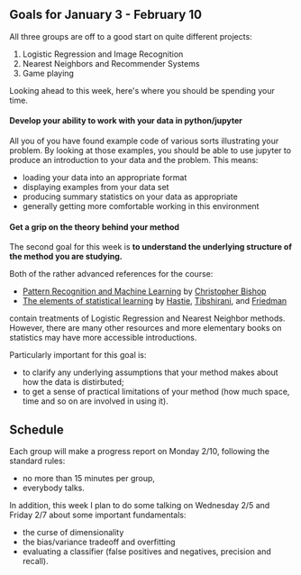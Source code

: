 ## Goals for January 3 - February 10

All three groups are off to a good start on quite different projects:

1. Logistic Regression and Image Recognition
2. Nearest Neighbors and Recommender Systems
3. Game playing

Looking ahead to this week, here's where you should be spending your time.

#### Develop your ability to work with your data in python/jupyter 

All you of you have found example code of various sorts illustrating your problem.  By looking at those examples,
you should be able to use jupyter to produce an introduction to your data and the problem.  This means:

- loading your data into an appropriate format
- displaying examples from your data set
- producing summary statistics on your data as appropriate
- generally getting more comfortable working in this environment


#### Get a grip on the theory behind your method

The second goal for this week is **to understand the underlying structure
of the method you are studying.** 

Both of the rather advanced references for the course:

- [Pattern Recognition and Machine Learning](https://www.microsoft.com/en-us/research/uploads/prod/2006/01/Bishop-Pattern-Recognition-and-Machine-Learning-2006.pdf) by  [Christopher Bishop](https://www.microsoft.com/en-us/research/people/cmbishop/) 
- [The elements of statistical learning](https://web.stanford.edu/~hastie/Papers/ESLII.pdf) by [Hastie](https://web.stanford.edu/~hastie/),	[Tibshirani](https://statweb.stanford.edu/~tibs/), and [Friedman](https://statweb.stanford.edu/~jhf/)

contain treatments of Logistic Regression and Nearest Neighbor methods. 
However, there are many other resources and more elementary books on statistics may have more accessible introductions.

Particularly important for this goal is:

- to clarify any underlying assumptions that your method makes about how the data is distirbuted;
- to get a sense of practical limitations of your method (how much space, time and so on are involved in using it).

## Schedule

Each group will make a progress report on Monday 2/10, following the standard rules:

- no more than 15 minutes per group,
- everybody talks.

In addition, this week I plan to do some talking on Wednesday 2/5 and Friday 2/7 about some important fundamentals:

- the curse of dimensionality
- the bias/variance tradeoff and overfitting
- evaluating a classifier (false positives and negatives, precision and recall).






